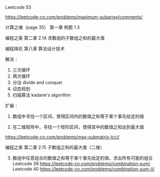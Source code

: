 Leetcode 53

https://leetcode-cn.com/problems/maximum-subarray/comments/

计算之魂（page 35）
第一章 例题 1.3

编程之美
第二章 2.14 求数组的子数组之和的最大值

编程珠玑
第八章 算法设计技术

解法：
1. 三次循环
2. 两次循环
3. 分治 divide and conquer
4. 动态规划
5. 扫描算法 kadane's algorithm


扩展：

1. 数组中寻找一个区间，使得区间内的数值之和等于某个事先给定的值

2. 在二维矩阵中，寻找一个矩形区间，使得其中的数值之和达到最大值

https://leetcode-cn.com/problems/max-submatrix-lcci/

编程之美 第二章 2.15 子数组之和的最大值（二维）

3. 数组中任意组合的数值之和等于某个事先给定的值，求出所有可能的组合
Leetcode 39
https://leetcode-cn.com/problems/combination-sum/
Leetcode 40
https://leetcode-cn.com/problems/combination-sum-ii/



